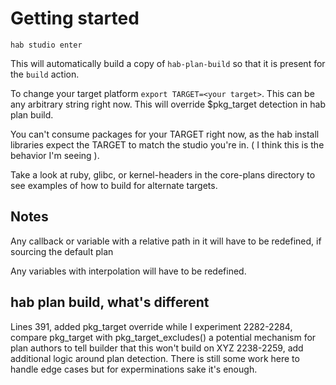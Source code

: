 # Getting started

`hab studio enter` 

This will automatically build a copy of `hab-plan-build` so that it is present for the `build` action.

To change your target platform `export TARGET=<your target>`.  This can be any arbitrary string right now.  This will override $pkg_target detection in hab plan build.

You can't consume packages for your TARGET right now, as the hab install libraries expect the TARGET to match the studio you're in. ( I think this is the behavior I'm seeing ).

Take a look at ruby, glibc, or kernel-headers in the core-plans directory to see examples of how to build for alternate targets.

## Notes

Any callback or variable with a relative path in it will have to be redefined, if sourcing the default plan

Any variables with interpolation will have to be redefined.


## hab plan build,  what's different

Lines
391, added pkg_target override while I experiment
2282-2284, compare pkg_target with pkg_target_excludes() a potential mechanism for plan authors to tell builder that this won't build on XYZ
2238-2259, add additional logic around plan detection. There is still some work here to handle edge cases but for experminations sake it's enough. 
